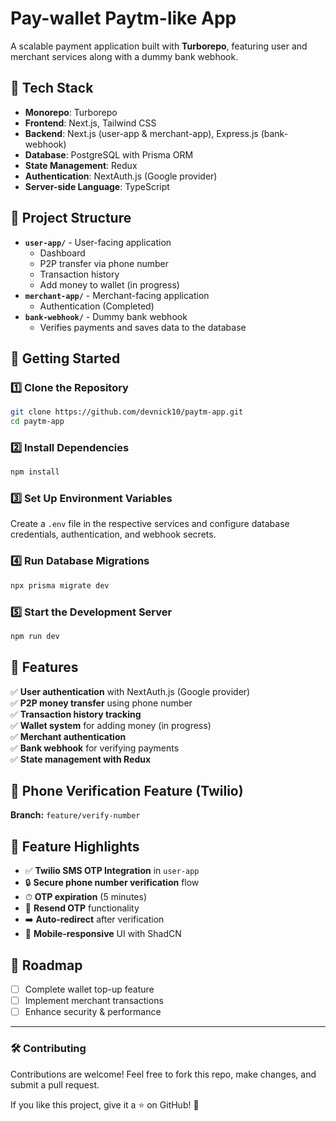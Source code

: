 # Pay-wallet Paytm-like App  

A scalable payment application built with **Turborepo**, featuring user and merchant services along with a dummy bank webhook.  

## 📌 Tech Stack  
- **Monorepo**: Turborepo  
- **Frontend**: Next.js, Tailwind CSS  
- **Backend**: Next.js (user-app & merchant-app), Express.js (bank-webhook)  
- **Database**: PostgreSQL with Prisma ORM  
- **State Management**: Redux  
- **Authentication**: NextAuth.js (Google provider)  
- **Server-side Language**: TypeScript  

## 📂 Project Structure  
- **`user-app/`** - User-facing application  
  - Dashboard  
  - P2P transfer via phone number  
  - Transaction history  
  - Add money to wallet (in progress)  
- **`merchant-app/`** - Merchant-facing application  
  - Authentication (Completed)  
- **`bank-webhook/`** - Dummy bank webhook  
  - Verifies payments and saves data to the database  

## 🚀 Getting Started  

### 1️⃣ Clone the Repository  
```sh
git clone https://github.com/devnick10/paytm-app.git
cd paytm-app
```

### 2️⃣ Install Dependencies  
```sh
npm install
```

### 3️⃣ Set Up Environment Variables  
Create a `.env` file in the respective services and configure database credentials, authentication, and webhook secrets.  

### 4️⃣ Run Database Migrations  
```sh
npx prisma migrate dev
```

### 5️⃣ Start the Development Server  
```sh
npm run dev
```

## 📌 Features  
✅ **User authentication** with NextAuth.js (Google provider)  
✅ **P2P money transfer** using phone number  
✅ **Transaction history tracking**  
✅ **Wallet system** for adding money (in progress)  
✅ **Merchant authentication**  
✅ **Bank webhook** for verifying payments  
✅ **State management with Redux**  

## 📱 Phone Verification Feature (Twilio)
**Branch:** `feature/verify-number`


## 🌟 Feature Highlights
- ✅ **Twilio SMS OTP Integration** in `user-app`
- 🔒 **Secure phone number verification** flow
- ⏱ **OTP expiration** (5 minutes)
- 🔄 **Resend OTP** functionality
- ➡️ **Auto-redirect** after verification
- 📱 **Mobile-responsive** UI with ShadCN


## 📌 Roadmap  
- [ ] Complete wallet top-up feature  
- [ ] Implement merchant transactions  
- [ ] Enhance security & performance  

---

### 🛠 Contributing  
Contributions are welcome! Feel free to fork this repo, make changes, and submit a pull request.  

If you like this project, give it a ⭐ on GitHub! 🚀  

